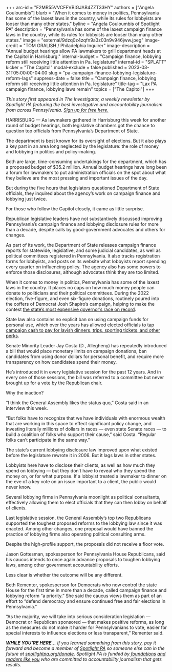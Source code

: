 +++
arc-id = "F2MR55VVCFFVBIGJAB4ZZT33HY"
authors = ["Angela Couloumbis"]
blurb = "When it comes to money in politics, Pennsylvania has some of the laxest laws in the country, while its rules for lobbyists are looser than many other states."
byline = "Angela Couloumbis of Spotlight PA"
description = "Pennsylvania has some of the laxest campaign finance laws in the country, while its rules for lobbyists are looser than many other states."
image = "external/9dzq0z4zqfn9a3z03n9v946jww.jpeg"
image-credit = "TOM GRALISH / Philadelphia Inquirer"
image-description = "Annual budget hearings allow PA lawmakers to grill department heads at the Capitol in Harrisburg."
internal-budget = "Campaign finance, lobbying reform still receiving little attention in Pa. legislature"
internal-id = "SPLATT"
kicker = "The Capitol"
modal-exclude = false
published = 2023-03-31T05:00:00-04:00
slug = "pa-campaign-finance-lobbying-legislature-reform-lags"
suppress-date = false
title = "Campaign finance, lobbying reform still receiving little attention in Pa. legislature"
title-tag = "Lax PA campaign finance, lobbying laws remain"
topics = ["The Capitol"]
+++

<i>This story first appeared in The Investigator, a weekly newsletter by Spotlight PA featuring the best investigative and accountability journalism from across Pennsylvania. </i><a href="https://www.spotlightpa.org/newsletters"><i>Sign up for free here.</i></a>

HARRISBURG — As lawmakers gathered in Harrisburg this week for another round of budget hearings, both legislative chambers got the chance to question top officials from Pennsylvania’s Department of State.

The department is best known for its oversight of elections. But it also plays a key part in an area long neglected by the legislature: the role of money and lobbying in politics and policy-making.

Both are large, time-consuming undertakings for the department, which has a proposed budget of $35.2 million. Annual budget hearings have long been a forum for lawmakers to put administration officials on the spot about what they believe are the most pressing and important issues of the day.

<script src="https://www.spotlightpa.org/embed.js" async></script><div data-spl-embed-version="1" data-spl-src="https://www.spotlightpa.org/embeds/newsletter/"></div>


But during the five hours that legislators questioned Department of State officials, they inquired about the agency’s work on campaign finance and lobbying just twice.

For those who follow the Capitol closely, it came as little surprise.

Republican legislative leaders have not substantively discussed improving Pennsylvania’s campaign finance and lobbying disclosure rules for more than a decade, despite calls by good-government advocates and others for changes.

As part of its work, the Department of State releases campaign finance reports for statewide, legislative, and some judicial candidates, as well as political committees registered in Pennsylvania. It also tracks registration forms for lobbyists, and posts on its website what lobbyists report spending every quarter on influencing policy. The agency also has some powers to enforce those disclosures, although advocates think they are too limited.

When it comes to money in politics, Pennsylvania has some of the laxest laws in the country. It places no caps on how much money people can donate to politicians and their political committees. During the 2022 election, five-figure, and even six-figure donations, routinely poured into the coffers of Democrat Josh Shapiro’s campaign, helping to make the contest <a href="https://www.spotlightpa.org/news/2022/12/pa-governor-race-spending-record-campaign-finance/">the state’s most expensive governor’s race on record</a>.

State law also contains no explicit ban on using campaign funds for personal use, which over the years has allowed elected officials <a href="https://www.spotlightpa.org/news/2019/10/lavish-dinners-sports-tickets-and-nearly-3.5-million-other-expenses-by-pa.-lawmakers-youve-never-seen/">to tap campaign cash to pay for lavish dinners, trips, sporting tickets, and other perks</a>.

Senate Minority Leader Jay Costa (D., Allegheny) has repeatedly introduced a bill that would place monetary limits on campaign donations, ban candidates from using donor dollars for personal benefit, and require more transparency on how candidates spend their money.

He’s introduced it in every legislative session for the past 12 years. And in every one of those sessions, the bill was referred to a committee but never brought up for a vote by the Republican chair.

Why the inaction?

“I think the General Assembly likes the status quo,” Costa said in an interview this week.

“But folks have to recognize that we have individuals with enormous wealth that are working in this space to effect significant policy change, and investing literally millions of dollars in races — even state Senate races — to build a coalition of folks who support their cause,” said Costa. “Regular folks can’t participate in the same way.”

The state’s current lobbying disclosure law improved upon what existed before the legislature rewrote it in 2006. But it lags laws in other states.

<script src="https://www.spotlightpa.org/embed.js" async></script><div data-spl-embed-version="1" data-spl-src="https://www.spotlightpa.org/embeds/donate/"></div>


Lobbyists here have to disclose their clients, as well as how much they spend on lobbying — but they don’t have to reveal who they spend the money on, or for what purpose. If a lobbyist treated a lawmaker to dinner on the eve of a key vote on an issue important to a client, the public would never know.

Several lobbying firms in Pennsylvania moonlight as political consultants, effectively allowing them to elect officials that they can then lobby on behalf of clients.

Last legislative session, the General Assembly’s top two Republicans supported the toughest proposed reforms to the lobbying law since it was enacted. Among other changes, one proposal would have banned the practice of lobbying firms also operating political consulting arms.

Despite the high-profile support, the proposals did not receive a floor vote.

Jason Gottesman, spokesperson for Pennsylvania House Republicans, said his caucus intends to once again advance proposals to toughen lobbying laws, among other government accountability efforts.

Less clear is whether the outcome will be any different.

Beth Rementer, spokesperson for Democrats who now control the state House for the first time in more than a decade, called campaign finance and lobbying reform “a priority.” She said the caucus views them as part of an effort to “defend democracy and ensure continued free and fair elections in Pennsylvania.”

“As the majority, we will take into serious consideration legislation — Democrat or Republican sponsored — that makes positive reforms, as long as the measures do not make it harder for Pennsylvanians to vote, easier for special interests to influence elections or less transparent,” Rementer said.

<i><b>WHILE YOU’RE HERE...</b></i><i> If you learned something from this story, pay it forward and become a member of </i><a href="https://www.spotlightpa.org/"><i>Spotlight PA</i></a><i> so someone else can in the future at </i><a href="http://spotlightpa.org/donate"><i>spotlightpa.org/donate</i></a><i>. Spotlight PA is funded by</i><a href="https://www.spotlightpa.org/support"><i> foundations</i></a><i> </i><a href="https://www.spotlightpa.org/support"><i>and readers like you</i></a><i> who are committed to accountability journalism that gets results.</i>
